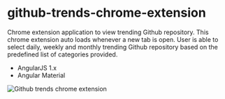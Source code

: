 # github-trends-chrome-extension

Chrome extension application to view trending Github repository. This chrome extension auto loads whenever a new tab is open. User is able to select daily, weekly and monthly trending Github repository based on the predefined list of categories provided.

* AngularJS 1.x
* Angular Material

![Github trends chrome extension](https://i.imgur.com/izM3ZCE.png)


